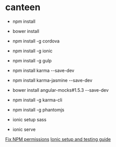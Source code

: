 # canteen

- npm install
- bower install

- npm install -g cordova
- npm install -g ionic
- npm install -g gulp
- npm install karma --save-dev
- npm install karma-jasmine --save-dev
- bower install angular-mocks#1.5.3 --save-dev

- npm install -g karma-cli
- npm install -g phantomjs

- ionic setup sass
- ionic serve

[Fix NPM permissions](https://docs.npmjs.com/getting-started/fixing-npm-permissions)
[Ionic setup and testing guide](http://ionicframework.com/docs/guide/installation.html)
